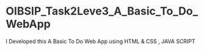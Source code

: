 # OIBSIP_Task2Leve3_A_Basic_To_Do_WebApp
I Developed this A Basic To Do Web App using HTML &amp; CSS , JAVA SCRIPT
<!DOCTYPE html>
<html lang="en">
  <head>
    <meta charset="UTF-8" />
    <meta name="viewport" content="width=device-width, initial-scale=1.0" />
    <title>To-Do App</title>
    <style>
      @import url("https://fonts.googleapis.com/css2?family=Roboto:wght@400;500;700&display=swap");

      body {
        font-family: "Roboto", sans-serif;
        background-color: #f0f2f5;
        display: flex;
        justify-content: center;
        align-items: center;
        height: 100vh;
        margin: 0;
      }

      .container {
        background-color: #fff;
        padding: 30px;
        border-radius: 10px;
        box-shadow: 0 4px 8px rgba(0, 0, 0, 0.1);
        width: 450px;
        text-align: center;
      }

      h1 {
        margin-bottom: 20px;
        color: #333;
        font-weight: 700;
      }

      .input-section {
        display: flex;
        justify-content: center;
        margin-bottom: 20px;
      }

      input[type="text"] {
        width: 70%;
        padding: 10px 15px;
        border: 1px solid #ddd;
        border-radius: 4px;
        font-size: 16px;
      }

      button {
        padding: 10px 20px;
        border: none;
        background-color: #28a745;
        color: white;
        border-radius: 4px;
        cursor: pointer;
        margin-left: 10px;
        font-size: 16px;
        font-weight: 500;
      }

      button:hover {
        background-color: #218838;
      }

      .tasks-section {
        margin-bottom: 20px;
      }

      ul {
        list-style-type: none;
        padding: 0;
        margin: 0;
      }

      li {
        background-color: #f9f9f9;
        padding: 10px 15px;
        border: 1px solid #ddd;
        border-radius: 4px;
        margin-bottom: 10px;
        display: flex;
        justify-content: space-between;
        align-items: center;
        transition: background-color 0.3s;
      }

      li:hover {
        background-color: #f1f1f1;
      }

      li.completed {
        text-decoration: line-through;
        color: #888;
      }

      li button {
        margin-left: 10px;
        padding: 5px 10px;
        font-size: 14px;
      }

      .edit-btn,
      .delete-btn,
      .complete-btn {
        border: none;
        color: white;
        border-radius: 4px;
        cursor: pointer;
        font-weight: 500;
      }

      .edit-btn {
        background-color: #007bff;
      }

      .delete-btn {
        background-color: #dc3545;
      }

      .complete-btn {
        background-color: #28a745;
      }

      .edit-btn:hover {
        background-color: #0056b3;
      }

      .delete-btn:hover {
        background-color: #c82333;
      }

      .complete-btn:hover {
        background-color: #218838;
      }
    </style>
  </head>
  <body>
    <div class="container">
      <h1>To-Do List</h1>
      <div class="input-section">
        <input type="text" id="task-input" placeholder="Add a new task" />
        <button onclick="addTask()">Add Task</button>
      </div>
      <div class="tasks-section">
        <h2>Pending Tasks</h2>
        <ul id="pending-tasks"></ul>
      </div>
      <div class="tasks-section">
        <h2>Completed Tasks</h2>
        <ul id="completed-tasks"></ul>
      </div>
    </div>
    <script>
      let pendingTasks = [];
      let completedTasks = [];

      function addTask() {
        const taskInput = document.getElementById("task-input");
        const taskText = taskInput.value.trim();

        if (taskText === "") {
          alert("Please enter a task.");
          return;
        }

        const task = {
          text: taskText,
          id: Date.now(),
          completed: false,
        };

        pendingTasks.push(task);
        taskInput.value = "";
        renderTasks();
      }

      function renderTasks() {
        const pendingTasksList = document.getElementById("pending-tasks");
        const completedTasksList = document.getElementById("completed-tasks");

        pendingTasksList.innerHTML = "";
        completedTasksList.innerHTML = "";

        pendingTasks.forEach((task) => {
          const li = createTaskElement(task);
          pendingTasksList.appendChild(li);
        });

        completedTasks.forEach((task) => {
          const li = createTaskElement(task);
          li.classList.add("completed");
          completedTasksList.appendChild(li);
        });
      }

      function createTaskElement(task) {
        const li = document.createElement("li");
        li.innerText = task.text;

        const completeBtn = document.createElement("button");
        completeBtn.innerText = "Complete";
        completeBtn.className = "complete-btn";
        completeBtn.onclick = () => completeTask(task.id);

        const editBtn = document.createElement("button");
        editBtn.innerText = "Edit";
        editBtn.className = "edit-btn";
        editBtn.onclick = () => editTask(task.id);

        const deleteBtn = document.createElement("button");
        deleteBtn.innerText = "Delete";
        deleteBtn.className = "delete-btn";
        deleteBtn.onclick = () => deleteTask(task.id);

        li.appendChild(completeBtn);
        li.appendChild(editBtn);
        li.appendChild(deleteBtn);

        return li;
      }

      function completeTask(taskId) {
        const taskIndex = pendingTasks.findIndex((task) => task.id === taskId);
        if (taskIndex !== -1) {
          const [task] = pendingTasks.splice(taskIndex, 1);
          task.completed = true;
          completedTasks.push(task);
          renderTasks();
        }
      }

      function editTask(taskId) {
        const taskIndex = pendingTasks.findIndex((task) => task.id === taskId);
        if (taskIndex !== -1) {
          const task = pendingTasks[taskIndex];
          const newText = prompt("Edit task:", task.text);
          if (newText) {
            task.text = newText;
            renderTasks();
          }
        } else {
          const taskIndex = completedTasks.findIndex(
            (task) => task.id === taskId
          );
          if (taskIndex !== -1) {
            const task = completedTasks[taskIndex];
            const newText = prompt("Edit task:", task.text);
            if (newText) {
              task.text = newText;
              renderTasks();
            }
          }
        }
      }

      function deleteTask(taskId) {
        const taskIndex = pendingTasks.findIndex((task) => task.id === taskId);
        if (taskIndex !== -1) {
          pendingTasks.splice(taskIndex, 1);
          renderTasks();
        } else {
          const taskIndex = completedTasks.findIndex(
            (task) => task.id === taskId
          );
          if (taskIndex !== -1) {
            completedTasks.splice(taskIndex, 1);
            renderTasks();
          }
        }
      }
    </script>
  </body>
</html>
